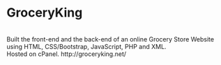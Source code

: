 # GroceryKing
<br>
Built the front-end and the back-end of an online Grocery Store Website using HTML, CSS/Bootstrap, JavaScript, PHP and XML.
<br>
Hosted on cPanel.
http://groceryking.net/ 
